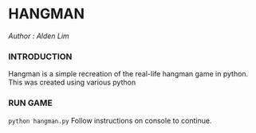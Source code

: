# HANGMAN
_Author : Alden Lim_

### INTRODUCTION
Hangman is a simple recreation of the real-life hangman game in python.
This was created using various python 

### RUN GAME
```python hangman.py```
Follow instructions on console to continue.